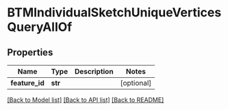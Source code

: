 # BTMIndividualSketchUniqueVerticesQueryAllOf

## Properties
Name | Type | Description | Notes
------------ | ------------- | ------------- | -------------
**feature_id** | **str** |  | [optional] 

[[Back to Model list]](../README.md#documentation-for-models) [[Back to API list]](../README.md#documentation-for-api-endpoints) [[Back to README]](../README.md)



